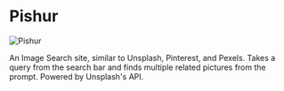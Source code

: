 # Pishur

![Pishur](https://media.giphy.com/media/14T21fup5dzLFWFqov/giphy.gif)

An Image Search site, similar to Unsplash, Pinterest, and Pexels. Takes a query from the search bar and finds multiple related pictures from the prompt. Powered by Unsplash's API.
